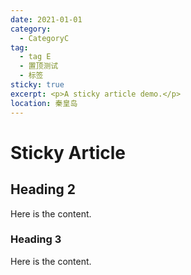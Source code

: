 ```yaml
---
date: 2021-01-01
category:
  - CategoryC
tag:
  - tag E
  - 置顶测试
  - 标签
sticky: true
excerpt: <p>A sticky article demo.</p>
location: 秦皇岛
---
```


# Sticky Article

## Heading 2

Here is the content.

### Heading 3

Here is the content.
